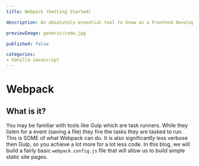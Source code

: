 ```yaml
---
title: Webpack (Getting Started)

description: An absolutely essential tool to know as a Frontend Developer. Automates the boring tasks so you are building your project from the get go.

previewImage: generic/code.jpg

published: false

categories:
- Vanilla Javascript
---
```


# Webpack

## What is it?

You may be familiar with tools like Gulp which are task runners. While they listen for a event (saving a file) they fire the tasks they are tasked to run. This is SOME of what Webpack can do. It is also significantly less verbose then Gulp, so you achieve a lot more for a lot less code. In this blog, we will build a fairly basic `webpack.config.js` file that will allow us to build simple static site pages.
